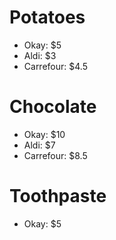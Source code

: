 # Potatoes
* Okay: $5
* Aldi: $3
* Carrefour: $4.5

# Chocolate
* Okay: $10
* Aldi: $7
* Carrefour: $8.5

# Toothpaste
* Okay: $5